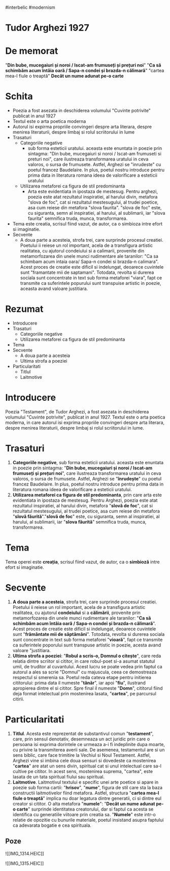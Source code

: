 #interbelic #modernism 
# Tudor Arghezi 1927
# De memorat
"**Din bube, mucegaiuri și noroi / Iscat-am frumuseți și prețuri noi**"
"**Ca să schimbăm acum întâia oară / Sapa-n condei și brazda-n călimară**"
"cartea mea-I fiule o treaptă"
**Decât un nume adunat pe-o carte**
# Schita

- Poezia a fost asezata in deschiderea volumului "Cuvinte potrivite" publicat in anul 1927
- Textul este o arta poetica moderna
- Autorul isi expirma propriile convingeri despre arta literara, despre menirea literaturii, despre limbaj si rolul scriitorului in lume
- Trasaturi
	- Categoriile negative
		- sub forma esteticii uratului. aceasta este enuntata in poezie prin sintagma: "Din bube, mucegaiuri si noroi / Iscat-am frumuseti si preturi noi", care ilustreaza transformarea uratului in ceva valoros, o sursa de frumusete. Astfel, Arghezi se "inrudeste" cu poetul francez Baudelaire. In plus, poetul nostru introduce pentru prima data in literatura romana ideea de valorificare a esteticii uratului
	- Utilizarea metaforei ca figura de stil predominanta
		- Arta este evidentiata in ipostaza de mestesug. Pentru arghezi, poezia este atat rezultatul inspiratiei, al harului divin, metafora "slova de foc", cat si rezultatul mestesugului, al trudei poetice, asa cum reiese din metafora "slova faurita". "slova de foc" este, cu siguranta, semn al inspiratiei, al harului, al sublimarii, iar "slova faurita" semnifica truda, munca, transformarea.
- Tema este creatia, scrisul fiind vazut, de autor, ca o simbioza intre efort si imaginatie.
- Secvente
	- A doua parte a acesteia, strofa trei, care surprinde procesul creatiei. Poetului ii reiese un rol important, acela de a transfigura artistic realitatea, cu ajutorul condeiului si a calimarii, provenite din metamorfozarea din unele munci rudimentare ale taranilor: "Ca sa schimbam acum intaia oara/ Sapa-n condei si brazda-n calimara". Acest proces de creatie este dificil si indelungat, deoarece cuvintele sunt "framantate mii de saptamani". Totodata, revolta si durerea sociala sunt concentrate in text sub forma metaforei "viara", fapt ce transmite ca suferintele popurului sunt transpuise artistic in poezie, aceasta avand valoare justitiara.
# Rezumat
- Introducere
- Trasaturi
	- Categoriile negative
	- Utilizarea metaforei ca figura de stil predominanta
- Tema
- Secvente
	- A doua parte a acesteia
	- Ultima strofa a poeziei
- Particularitati
	- Titlul
	- Laitmotive

# Introducere
Poezia "Testament", de Tudor Arghezi, a fost asezata in deschiderea volumului "Cuvinte potrivite", publicat in anul 1927. Textul este o arta poetica moderna, in care autorul isi exprima propriile convingeri despre arta literara, despre menirea literaturii, despre limbaj si rolul scriitorului in lume.
# Trasaturi
1. **Categoriile negative**, sub forma esteticii uratului. aceasta este enuntata in poezie prin sintagma: "**Din bube, mucegaiuri și noroi / Iscat-am frumuseți și prețuri noi**", care ilustreaza transformarea uratului in ceva valoros, o sursa de frumusete. Astfel, Arghezi se "**înrudește**" cu poetul francez Baudelaire. In plus, poetul nostru introduce pentru prima data in literatura romana ideea de valorificare a esteticii uratului.
2. **Utilizarea metaforei ca figura de stil predominanta**, prin care arta este evidentiata in ipostaza de mestesug. Pentru Arghezi, poezia este atat rezultatul inspiratiei, al harului divin, metafora "**slovă de foc**", cat si rezultatul mestesugului, al trudei poetice, asa cum reiese din metafora "**slovă făurită**"."**slovă de foc**" este, cu siguranta, semn al inspiratiei, al harului, al sublimarii, iar "**slova făurită**" semnifica truda, munca, transformarea.
# Tema
Tema operei este **creația**, scrisul fiind vazut, de autor, ca o **simbioză** intre efort si imaginatie.
# Secvente
1. **A doua parte a acesteia**, strofa trei, care surprinde procesul creatiei. Poetului ii reiese un rol important, acela de a transfigura artistic realitatea, cu ajutorul **condeiului** si a **călimării**, provenite prin metamorfozarea din unele munci rudimentare ale taranilor: "**Ca să schimbăm acum întâia oară / Sapa-n condei și brazda-n călimară**". Acest proces de creatie este dificil si indelungat, deoarece cuvintele sunt "**frământate mii de săptămâni**". Totodata, revolta si durerea sociala sunt concentrate in text sub forma metaforei "**vioară**", fapt ce transmite ca suferintele poporului sunt transpuse artistic in poezie, acesta avand valoare "justitiara.
2. **Ultima strofa a poeziei**: "**Robul a scris-o, Domnul o citește**", care reda relatia dintre scriitor si cititor, in care robul-poet si-a asumat statutul umil, de truditor al cuvantului. Acest lucru se poate vedea prin faptul ca autorul a ales sa scrie "Domnul" cu majuscula, ceea ce demostreaza respectul si smerenia sa. Poetul reda cateva etape pentru initierea cititorului: prima data il numeste "**tânăr**", iar apoi "**fiu**", ilustrand apropierea dintre el si cititor. Spre final il numeste "**Domn**", cititorul fiind deja format intelectual prin mostenirea lasata, "**cartea**", pe parcursul citirii.
# Particularitati
1. **Titlul**. Acesta este reprezentat de substantivul comun "**testament**", care, prin sensul denotativ, desemneaza un act juridic prin care o persoana isi exprima dorintele ce urmeaza a-i fi indeplinite dupa moarte, cu privire la transmiterea averii sale. De asemenea, testamentul are si un sens biblic, care face trimitire la Vechiul si Noul Testament. Astfel, Arghezi vine si imbina cele doua sensuri si dovedeste ca mostenirea "**cartea**" are atat un sens divin, spiritual cat si unul intelectual care sa-l cultive pe cititor. In acest sens, mostenirea suprema, "cartea", este lasata de un tata spiritual fiului sau spiritual.
2. **Laitmotive**. Laitmotivul textului e specific unei arte poetice si apare in poezie sub forma cartii: "**hrisov**", "**nume**", figura de stil care sta la baza constructii laitmotivelor fiind metafora. Astfel, structura "**cartea mea-I fiule o treaptă**" implica nu doar legatura dintre generatii, ci si dintre eul creator si cititor. O alta metafora "**numele**": "**Decât un nume adunat pe-o carte**" surprinde identitatea creatorului, dar si faptul ca acesta se identifica cu generatiile viitoare prin creatia sa. "**Numele**" este intr-o relatie de opozitie cu bunurile materiale, poetul insistand asupra faptului ca adevarata bogatie e cea spirituala.

## Poze
![[IMG_1314.HEIC]]

![[IMG_1315.HEIC]]